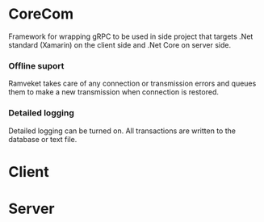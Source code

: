 # CoreCom
Framework for wrapping gRPC to be used in side project that targets .Net standard (Xamarin) on the client side and .Net Core on server side.

### Offline suport
Ramveket takes care of any connection or transmission errors and queues them to make a new transmission when connection is restored.
### Detailed logging
Detailed logging can be turned on. All transactions are written to the database or text file.

# Client


# Server
